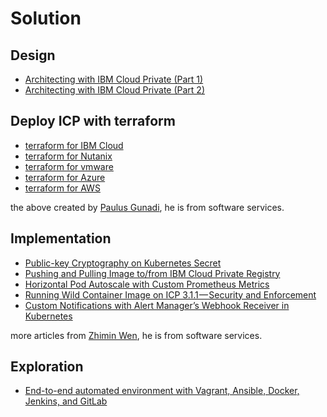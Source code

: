 # Solution

## Design
- [Architecting with IBM Cloud Private (Part 1)](https://medium.com/@jaricsng/architecting-with-ibm-cloud-private-2a8e0b17efd2)
- [Architecting with IBM Cloud Private (Part 2)](https://medium.com/@jaricsng/architecting-with-ibm-cloud-private-part-2-c9a758ad0556)

## Deploy ICP with terraform
- [terraform for IBM Cloud](https://github.com/pjgunadi/ibm-cloud-private-terraform-softlayer)
- [terraform for Nutanix](https://github.com/pjgunadi/ibm-cloud-private-terraform-nutanix)
- [terraform for vmware](https://github.com/pjgunadi/ibm-cloud-private-terraform-vmware)
- [terraform for Azure](https://github.com/pjgunadi/ibm-cloud-private-terraform-azure)
- [terraform for AWS](https://github.com/pjgunadi/ibm-cloud-private-terraform-aws)

the above created by [Paulus Gunadi](https://github.com/pjgunadi), he is from software services.

## Implementation
- [Public-key Cryptography on Kubernetes Secret](https://medium.com/@zhimin.wen/public-key-cryptography-on-kubernetes-secret-b0597be71abd)
- [Pushing and Pulling Image to/from IBM Cloud Private Registry](https://medium.com/devopslinks/pushing-and-pull-image-from-ibm-cloud-private-registry-23e972c9921b)
- [Horizontal Pod Autoscale with Custom Prometheus Metrics](https://itnext.io/horizontal-pod-autoscale-with-custom-metrics-8cb13e9d475)
- [Running Wild Container Image on ICP 3.1.1 — Security and Enforcement](https://medium.com/@zhimin.wen/running-wild-container-image-on-icp-3-1-1-security-and-enforcement-19bf9e26a3d8)
- [Custom Notifications with Alert Manager’s Webhook Receiver in Kubernetes](https://medium.com/@zhimin.wen/custom-notifications-with-alert-managers-webhook-receiver-in-kubernetes-8e1152ba2c31)

more articles from [Zhimin Wen](https://medium.com/@zhimin.wen), he is from software services.

## Exploration
- [End-to-end automated environment with Vagrant, Ansible, Docker, Jenkins, and GitLab](https://medium.com/@ernesenorelus/end-to-end-automated-environment-with-vagrant-ansible-docker-jenkins-and-gitlab-32bb91fbee40)



